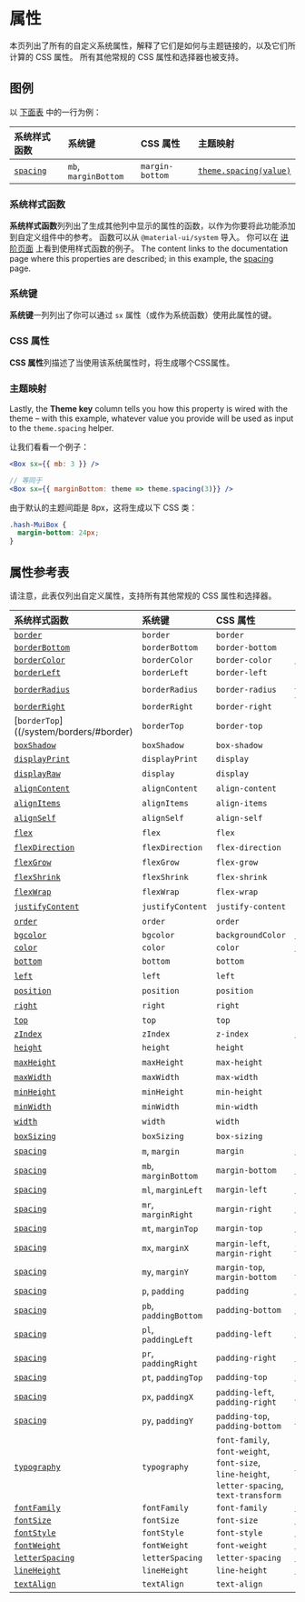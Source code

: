 # 属性

<p class="description">本页列出了所有的自定义系统属性，解释了它们是如何与主题链接的，以及它们所计算的 CSS 属性。 所有其他常规的 CSS 属性和选择器也被支持。</p>

## 图例

以 [下面表](#properties-reference-table) 中的一行为例：

| 系统样式函数                        | 系统键                  | CSS 属性          | 主题映射                                                                          |
|:----------------------------- |:-------------------- |:--------------- |:----------------------------------------------------------------------------- |
| [`spacing`](/system/spacing/) | `mb`, `marginBottom` | `margin-bottom` | [`theme.spacing(value)`](/customization/default-theme/?expand-path=$.spacing) |

### 系统样式函数

<b>系统样式函数</b>列列出了生成其他列中显示的属性的函数，以作为你要将此功能添加到自定义组件中的参考。 函数可以从 `@material-ui/system` 导入。 你可以在 [进阶页面](/system/advanced/#using-standalone-system-utilities) 上看到使用样式函数的例子。 The content links to the documentation page where this properties are described; in this example, the [spacing](/system/spacing/) page.

### 系统键

<b>系统键</b>一列列出了你可以通过 `sx` 属性（或作为系统函数）使用此属性的键。

### CSS 属性

<b>CSS 属性</b>列描述了当使用该系统属性时，将生成哪个CSS属性。

### 主题映射

Lastly, the <b>Theme key</b> column tells you how this property is wired with the theme – with this example, whatever value you provide will be used as input to the `theme.spacing` helper.

让我们看看一个例子：

```jsx
<Box sx={{ mb: 3 }} />

// 等同于
<Box sx={{ marginBottom: theme => theme.spacing(3)}} />
```

由于默认的主题间距是 8px，这将生成以下 CSS 类：

```css
.hash-MuiBox {
  margin-bottom: 24px;
}
```

## 属性参考表

请注意，此表仅列出自定义属性，支持所有其他常规的 CSS 属性和选择器。

| 系统样式函数                                                | 系统键                   | CSS 属性                                                                                       | 主题映射                                                                                    |
|:----------------------------------------------------- |:--------------------- |:-------------------------------------------------------------------------------------------- |:--------------------------------------------------------------------------------------- |
| [`border`](/system/borders/#border)                   | `border`              | `border`                                                                                     | `${value}px solid`                                                                      |
| [`borderBottom`](/system/borders/#border)             | `borderBottom`        | `border-bottom`                                                                              | `${value}px solid`                                                                      |
| [`borderColor`](/system/borders/#border-color)        | `borderColor`         | `border-color`                                                                               | [`theme.palette[value]`](/customization/default-theme/?expand-path=$.palette)           |
| [`borderLeft`](/system/borders/#border)               | `borderLeft`          | `border-left`                                                                                | `${value}px solid`                                                                      |
| [`borderRadius`](system/borders/#border-radius)       | `borderRadius`        | `border-radius`                                                                              | [`theme.shape.borderRadius * value`](/customization/default-theme/?expand-path=$.shape) |
| [`borderRight`](/system/borders/#border)              | `borderRight`         | `border-right`                                                                               | `${value}px solid`                                                                      |
| [`borderTop`]((/system/borders/#border)               | `borderTop`           | `border-top`                                                                                 | `${value}px solid`                                                                      |
| [`boxShadow`](/system/shadows/)                       | `boxShadow`           | `box-shadow`                                                                                 | `theme.shadows[value]`                                                                  |
| [`displayPrint`](/system/display/#display-in-print)   | `displayPrint`        | `display`                                                                                    | none                                                                                    |
| [`displayRaw`](/system/display/)                      | `display`             | `display`                                                                                    | none                                                                                    |
| [`alignContent`](/system/flexbox/#align-content)      | `alignContent`        | `align-content`                                                                              | none                                                                                    |
| [`alignItems`](/system/flexbox/#align-items)          | `alignItems`          | `align-items`                                                                                | none                                                                                    |
| [`alignSelf`](/system/flexbox/#align-self)            | `alignSelf`           | `align-self`                                                                                 | none                                                                                    |
| [`flex`](/system/flexbox/)                            | `flex`                | `flex`                                                                                       | none                                                                                    |
| [`flexDirection`](/system/flexbox/#flex-direction)    | `flexDirection`       | `flex-direction`                                                                             | none                                                                                    |
| [`flexGrow`](/system/flexbox/#flex-grow)              | `flexGrow`            | `flex-grow`                                                                                  | none                                                                                    |
| [`flexShrink`](/system/flexbox/#flex-shrink)          | `flexShrink`          | `flex-shrink`                                                                                | none                                                                                    |
| [`flexWrap`](/system/flexbox/#flex-wrap)              | `flexWrap`            | `flex-wrap`                                                                                  | none                                                                                    |
| [`justifyContent`](/system/flexbox/#justify-content)  | `justifyContent`      | `justify-content`                                                                            | none                                                                                    |
| [`order`](/system/flexbox/#order)                     | `order`               | `order`                                                                                      | none                                                                                    |
| [`bgcolor`](/system/palette/#background-color)        | `bgcolor`             | `backgroundColor`                                                                            | [`theme.palette[value]`](/customization/default-theme/?expand-path=$.palette)           |
| [`color`](/system/palette/#color)                     | `color`               | `color`                                                                                      | [`theme.palette[value]`](/customization/default-theme/?expand-path=$.palette)           |
| [`bottom`](/system/positions/)                        | `bottom`              | `bottom`                                                                                     | none                                                                                    |
| [`left`](/system/positions/)                          | `left`                | `left`                                                                                       | none                                                                                    |
| [`position`](/system/positions/)                      | `position`            | `position`                                                                                   | none                                                                                    |
| [`right`](/system/positions/)                         | `right`               | `right`                                                                                      | none                                                                                    |
| [`top`](/system/positions/)                           | `top`                 | `top`                                                                                        | none                                                                                    |
| [`zIndex`](/system/positions/#z-index)                | `zIndex`              | `z-index`                                                                                    | [`theme.zIndex[value]`](/customization/default-theme/?expand-path=$.zIndex)             |
| [`height`](/system/sizing/#height)                    | `height`              | `height`                                                                                     | none                                                                                    |
| [`maxHeight`](/system/sizing/)                        | `maxHeight`           | `max-height`                                                                                 | none                                                                                    |
| [`maxWidth`](/system/sizing/)                         | `maxWidth`            | `max-width`                                                                                  | none                                                                                    |
| [`minHeight`](/system/sizing/)                        | `minHeight`           | `min-height`                                                                                 | none                                                                                    |
| [`minWidth`](/system/sizing/)                         | `minWidth`            | `min-width`                                                                                  | none                                                                                    |
| [`width`](/system/sizing/#width)                      | `width`               | `width`                                                                                      | none                                                                                    |
| [`boxSizing`](/system/sizing/)                        | `boxSizing`           | `box-sizing`                                                                                 | none                                                                                    |
| [`spacing`](/system/spacing/)                         | `m`, `margin`         | `margin`                                                                                     | [`theme.spacing(value)`](/customization/default-theme/?expand-path=$.spacing)           |
| [`spacing`](/system/spacing/)                         | `mb`, `marginBottom`  | `margin-bottom`                                                                              | [`theme.spacing(value)`](/customization/default-theme/?expand-path=$.spacing)           |
| [`spacing`](/system/spacing/)                         | `ml`, `marginLeft`    | `margin-left`                                                                                | [`theme.spacing(value)`](/customization/default-theme/?expand-path=$.spacing)           |
| [`spacing`](/system/spacing/)                         | `mr`, `marginRight`   | `margin-right`                                                                               | [`theme.spacing(value)`](/customization/default-theme/?expand-path=$.spacing)           |
| [`spacing`](/system/spacing/)                         | `mt`, `marginTop`     | `margin-top`                                                                                 | [`theme.spacing(value)`](/customization/default-theme/?expand-path=$.spacing)           |
| [`spacing`](/system/spacing/)                         | `mx`, `marginX`       | `margin-left`, `margin-right`                                                                | [`theme.spacing(value)`](/customization/default-theme/?expand-path=$.spacing)           |
| [`spacing`](/system/spacing/)                         | `my`, `marginY`       | `margin-top`, `margin-bottom`                                                                | [`theme.spacing(value)`](/customization/default-theme/?expand-path=$.spacing)           |
| [`spacing`](/system/spacing/)                         | `p`, `padding`        | `padding`                                                                                    | [`theme.spacing(value)`](/customization/default-theme/?expand-path=$.spacing)           |
| [`spacing`](/system/spacing/)                         | `pb`, `paddingBottom` | `padding-bottom`                                                                             | [`theme.spacing(value)`](/customization/default-theme/?expand-path=$.spacing)           |
| [`spacing`](/system/spacing/)                         | `pl`, `paddingLeft`   | `padding-left`                                                                               | [`theme.spacing(value)`](/customization/default-theme/?expand-path=$.spacing)           |
| [`spacing`](/system/spacing/)                         | `pr`, `paddingRight`  | `padding-right`                                                                              | [`theme.spacing(value)`](/customization/default-theme/?expand-path=$.spacing)           |
| [`spacing`](/system/spacing/)                         | `pt`, `paddingTop`    | `padding-top`                                                                                | [`theme.spacing(value)`](/customization/default-theme/?expand-path=$.spacing)           |
| [`spacing`](/system/spacing/)                         | `px`, `paddingX`      | `padding-left`, `padding-right`                                                              | [`theme.spacing(value)`](/customization/default-theme/?expand-path=$.spacing)           |
| [`spacing`](/system/spacing/)                         | `py`, `paddingY`      | `padding-top`, `padding-bottom`                                                              | [`theme.spacing(value)`](/customization/default-theme/?expand-path=$.spacing)           |
| [`typography`](/system/typography/#variant)           | `typography`          | `font-family`, `font-weight`, `font-size`, `line-height`, `letter-spacing`, `text-transform` | [`theme.typography[value]`](/customization/default-theme/?expand-path=$.typography)     |
| [`fontFamily`](/system/typography/#font-family)       | `fontFamily`          | `font-family`                                                                                | [`theme.typography[value]`](/customization/default-theme/?expand-path=$.typography)     |
| [`fontSize`](/system/typography/#font-size)           | `fontSize`            | `font-size`                                                                                  | [`theme.typography[value]`](/customization/default-theme/?expand-path=$.typography)     |
| [`fontStyle`](/system/typography/#font-style)         | `fontStyle`           | `font-style`                                                                                 | [`theme.typography[value]`](/customization/default-theme/?expand-path=$.typography)     |
| [`fontWeight`](/system/typography/#font-weight)       | `fontWeight`          | `font-weight`                                                                                | [`theme.typography[value]`](/customization/default-theme/?expand-path=$.typography)     |
| [`letterSpacing`](/system/typography/#letter-spacing) | `letterSpacing`       | `letter-spacing`                                                                             | [`theme.typography[value]`](/customization/default-theme/?expand-path=$.typography)     |
| [`lineHeight`](/system/typography/#line-height)       | `lineHeight`          | `line-height`                                                                                | [`theme.typography[value]`](/customization/default-theme/?expand-path=$.typography)     |
| [`textAlign`](/system/typography/#text-alignment)     | `textAlign`           | `text-align`                                                                                 | none                                                                                    |
